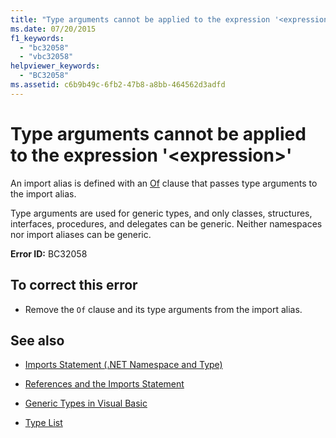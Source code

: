 ```yaml
---
title: "Type arguments cannot be applied to the expression '<expression>'"
ms.date: 07/20/2015
f1_keywords: 
  - "bc32058"
  - "vbc32058"
helpviewer_keywords: 
  - "BC32058"
ms.assetid: c6b9b49c-6fb2-47b8-a8bb-464562d3adfd
---
```

# Type arguments cannot be applied to the expression '\<expression>'
An import alias is defined with an [Of](../../visual-basic/language-reference/statements/of-clause.md) clause that passes type arguments to the import alias.  
  
 Type arguments are used for generic types, and only classes, structures, interfaces, procedures, and delegates can be generic. Neither namespaces nor import aliases can be generic.  
  
 **Error ID:** BC32058  
  
## To correct this error  
  
- Remove the `Of` clause and its type arguments from the import alias.  
  
## See also

- [Imports Statement (.NET Namespace and Type)](../../visual-basic/language-reference/statements/imports-statement-net-namespace-and-type.md)
- [References and the Imports Statement](../../visual-basic/programming-guide/program-structure/references-and-the-imports-statement.md)

- [Generic Types in Visual Basic](../../visual-basic/programming-guide/language-features/data-types/generic-types.md)
- [Type List](../../visual-basic/language-reference/statements/type-list.md)
